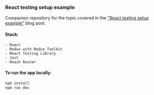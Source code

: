 ### React testing setup example

Companion repository for the topic covered in the ["React testing setup example"](https://adrianapan.com/blog/testing-a-modern-react-app) blog post.

#### Stack:

```
- React
- Redux with Redux Toolkit
- React Testing Library
- Jest
- Reach Router
```

#### To run the app locally:

```sh
npm install
npm run dev
```
